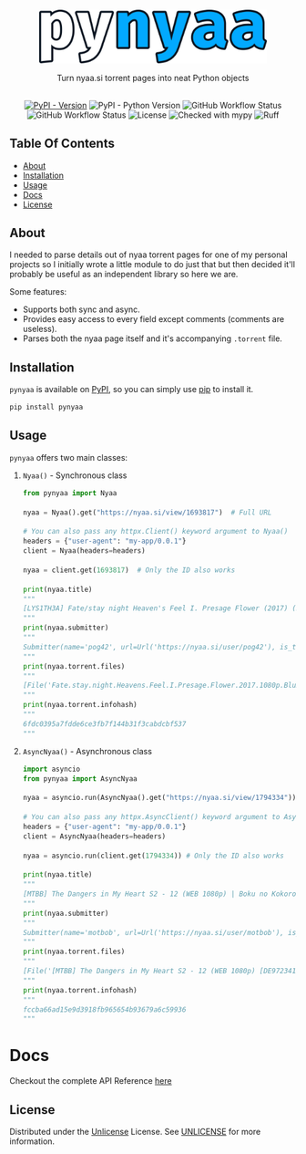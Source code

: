 <br/>
<p align="center">
  <a href="https://github.com/Ravencentric/pynyaa">
    <img src="https://raw.githubusercontent.com/Ravencentric/pynyaa/main/docs/assets/logo.png" alt="Logo" width="400">
  </a>
  <p align="center">
    Turn nyaa.si torrent pages into neat Python objects
    <br/>
    <br/>
  </p>
</p>

<p align="center">
<a href="https://pypi.org/project/pynyaa/"><img src="https://img.shields.io/pypi/v/pynyaa" alt="PyPI - Version" ></a>
<img src="https://img.shields.io/pypi/pyversions/pynyaa" alt="PyPI - Python Version">
<img src="https://img.shields.io/github/actions/workflow/status/Ravencentric/pynyaa/release.yml?" alt="GitHub Workflow Status">
<img src="https://img.shields.io/github/actions/workflow/status/Ravencentric/pynyaa/test.yml?label=tests" alt="GitHub Workflow Status">
<img src="https://img.shields.io/github/license/Ravencentric/pynyaa" alt="License">
<img src="https://www.mypy-lang.org/static/mypy_badge.svg" alt="Checked with mypy">
<img src="https://img.shields.io/endpoint?url=https://raw.githubusercontent.com/astral-sh/ruff/main/assets/badge/v2.json" alt="Ruff">
</p>

## Table Of Contents

* [About](#about)
* [Installation](#installation)
* [Usage](#usage)
* [Docs](#docs)
* [License](#license)

## About

I needed to parse details out of nyaa torrent pages for one of my personal projects so I initially wrote a little module to do just that but then decided it'll probably be useful as an independent library so here we are.

Some features:

- Supports both sync and async.
- Provides easy access to every field except comments (comments are useless).
- Parses both the nyaa page itself and it's accompanying `.torrent` file.

## Installation

`pynyaa` is available on [PyPI](https://pypi.org/project/pynyaa/), so you can simply use [pip](https://github.com/pypa/pip) to install it.

```sh
pip install pynyaa
```

## Usage

`pynyaa` offers two main classes:

1. `Nyaa()` - Synchronous class

      ```py
      from pynyaa import Nyaa

      nyaa = Nyaa().get("https://nyaa.si/view/1693817")  # Full URL

      # You can also pass any httpx.Client() keyword argument to Nyaa()
      headers = {"user-agent": "my-app/0.0.1"}
      client = Nyaa(headers=headers)

      nyaa = client.get(1693817)  # Only the ID also works

      print(nyaa.title)
      """
      [LYS1TH3A] Fate/stay night Heaven's Feel I. Presage Flower (2017) (BD 1080p HEVC x265 10-bit Opus) [Dual-Audio]
      """
      print(nyaa.submitter)
      """
      Submitter(name='pog42', url=Url('https://nyaa.si/user/pog42'), is_trusted=False, is_banned=False)
      """
      print(nyaa.torrent.files)
      """
      [File('Fate.stay.night.Heavens.Feel.I.Presage.Flower.2017.1080p.BluRay.Opus5.1.H.265-LYS1TH3A.mkv', size=12263052206)]
      """
      print(nyaa.torrent.infohash)
      """
      6fdc0395a7fdde6ce3fb7f144b31f3cabdcbf537
      """
      ```

2. `AsyncNyaa()` - Asynchronous class

      ```py
      import asyncio
      from pynyaa import AsyncNyaa

      nyaa = asyncio.run(AsyncNyaa().get("https://nyaa.si/view/1794334")) # Full URL

      # You can also pass any httpx.AsyncClient() keyword argument to AsyncNyaa()
      headers = {"user-agent": "my-app/0.0.1"}
      client = AsyncNyaa(headers=headers)

      nyaa = asyncio.run(client.get(1794334)) # Only the ID also works

      print(nyaa.title)
      """
      [MTBB] The Dangers in My Heart S2 - 12 (WEB 1080p) | Boku no Kokoro no Yabai Yatsu S2
      """
      print(nyaa.submitter)
      """
      Submitter(name='motbob', url=Url('https://nyaa.si/user/motbob'), is_trusted=True, is_banned=False)
      """
      print(nyaa.torrent.files)
      """
      [File('[MTBB] The Dangers in My Heart S2 - 12 (WEB 1080p) [DE972341].mkv', size=758024360)]
      """
      print(nyaa.torrent.infohash)
      """
      fccba66ad15e9d3918fb965654b93679a6c59936
      """
      ```

# Docs

Checkout the complete API Reference [here](https://ravencentric.github.io/pynyaa/)

## License

Distributed under the [Unlicense](https://choosealicense.com/licenses/unlicense/) License. See [UNLICENSE](https://github.com/Ravencentric/pynyaa/blob/main/UNLICENSE) for more information.